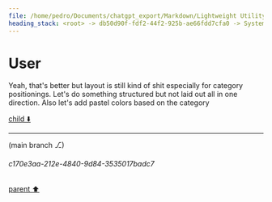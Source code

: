 ```yaml
---
file: /home/pedro/Documents/chatgpt_export/Markdown/Lightweight Utility Libraries.md
heading_stack: <root> -> db50d90f-fdf2-44f2-925b-ae66fdd7cfa0 -> System -> f462c4f4-0c7f-47fb-9237-a7d0ddbed997 -> System -> aaa26b54-0d2d-44d8-a646-0310427be0eb -> User -> ddb3dc5b-752e-4561-a939-b3de8b08d32f -> Assistant -> Data Manipulation and Analysis -> aaa205bc-d11e-4621-bc91-c8700e9b03ed -> User -> 945429c9-250d-41f7-b62d-d659a26c2d87 -> Assistant -> Data Manipulation -> Text and Parsing -> Networking -> File Handling -> Testing and Debugging -> Asynchronous Programming -> Functional Programming -> Code Analysis and Refactoring -> Miscellaneous -> aaa28fee-d697-42e3-bbe0-0e326b045dd7 -> User -> 03cd3de2-6edf-4ea6-98f5-168547563566 -> Assistant -> c8193452-a094-4568-8208-baae59e02bea -> Tool -> bc3074a5-dd96-498e-993d-f86abd592ee2 -> Assistant -> aaa263a5-33b9-47d9-a7f8-7a9b64b887a4 -> User -> a2faf051-4d79-41df-ae50-98d4779dfa98 -> Assistant -> Data Manipulation with `toolz` -> 44888ccd-cc10-41b4-8740-17f5ea12b035 -> Assistant -> 3e278eb5-5bed-4c77-a192-5cca5affdf4d -> Tool -> 432415d6-6abe-4b73-ab3e-eceb217b35b7 -> Assistant -> Text and Parsing with `parse` -> 16a0f14c-d434-4b10-ae5d-aa81e8846ee2 -> Assistant -> 05bde113-80ef-45aa-824a-bf23f4fbf95f -> Tool -> 395b9a62-27b9-4e21-9f0c-9a36587c9552 -> Assistant -> Programming Utilities with `wrapt` -> 23bddd27-f0c4-482e-8cd1-a1942fde7165 -> Assistant -> b9a9fb78-f314-4d60-b96d-bb4b26bce0b7 -> Tool -> e7028087-3188-4ec1-b546-2be3af035e29 -> Assistant -> aaa25269-8f20-4708-b08b-e3a946782bca -> User -> 834d80e5-611f-48ed-94f5-9db967a1aefc -> Assistant -> cca2d657-1f67-470a-9d10-62b7bf027a90 -> Tool -> a30a74e6-13a8-4d46-a804-0b6b0b934857 -> Assistant -> ef5d002e-706e-4cac-ac70-c798a7d88f9f -> Assistant -> c6830b45-cbfa-4c1d-b2de-4156f98b9afb -> Tool -> c0cbe7db-45c2-4f6c-b2b2-8a4fae30dbd4 -> Assistant -> aaa239d9-67c6-4a0f-86f5-071c5735ff92 -> User -> c9228d2f-d1c6-45e2-a760-f1c6a1476297 -> Assistant -> 4158104c-0a1d-4f56-9d67-7cfbac97258a -> Tool -> aed47810-46ce-45cb-a102-234610e4a5d1 -> Assistant -> Functional Programming -> Data Manipulation -> Sequence Manipulation -> Utilities -> aaa2e565-d32a-4337-87a7-d4364028c0f4 -> User -> 038de839-d89e-4891-a71d-c549b0772564 -> Assistant -> Data Transformation and Query -> aaa23a62-ff5d-4b34-a99c-4f54904220f8 -> User -> cde6d67a-e608-44cf-9b5c-d0b0230c890e -> Assistant -> 1f6bdbec-ae98-486e-89aa-08afdcdf481f -> Tool -> 1a0866ef-0dd2-4956-8704-793d960e2a31 -> Assistant -> aaa23b26-4f0c-480d-b580-b904f9ba5de2 -> User -> b8c1c37a-0019-446c-9d1f-69d276cf5822 -> Assistant -> 1fa6ff7c-b315-4517-bd7c-ac5b3367b9b7 -> Tool -> fd66c9f3-4dba-4b53-bcdd-fb7c0f8d5141 -> Assistant -> 01317c89-a106-4a56-b680-1d101656c375 -> Assistant -> 0432e0a0-e79a-4de1-9981-a5f826698872 -> Tool -> 140ca7c2-0ae4-46af-9238-dea2885dc2f1 -> Assistant -> aaa260f2-70ae-4d72-a661-a2033b16020c -> User -> 228ca73b-f1bd-4ade-b26d-087d2af2fc81 -> Assistant -> 5be52794-1800-4429-a501-c4858f80cbc3 -> Tool -> 38eff32a-56b0-441b-8ca5-c332907ad86e -> Assistant -> 2f6490db-233e-4a16-9b97-8c5ebd9871b0 -> Assistant -> d9f5cd1d-34c3-42c8-a015-0f6197ce4f22 -> Tool -> 78d77623-3fc2-404f-b152-3ac998934540 -> Assistant -> b1dc5c81-487e-422c-b8bc-d7d257949717 -> Assistant -> 3cb28668-ae47-406e-b87f-2ed1e6af32dc -> Tool -> 3e727dd2-c97d-4863-aea9-a951359536c5 -> Assistant -> aaa25dc4-6de4-4fbc-99b3-8a39239edc2c -> User -> bff10c15-523f-4738-998b-b7383b62082d -> Assistant -> 274cc055-f5c8-4542-b86b-762b21b49a44 -> Assistant -> 799e683b-301e-4a0b-99c8-15fc9a9be80e -> Tool -> 0fd4a9bc-0547-4fd0-b4d5-6a6a1828fa9e -> Assistant -> aaa21736-0b13-4462-96d3-0606fc0d2a9d -> User -> c5eb6137-a833-4d3a-aa9e-db76ff33789c -> Assistant -> aaa298fd-7d60-466f-9799-56ee3b01e357 -> User
---
```

# User

Yeah, that's better but layout is still kind of shit especially for category positionings. Let's do something structured but not laid out all in one direction. Also let's add pastel colors based on the category

[child ⬇️](#c170e3aa-212e-4840-9d84-3535017badc7)

---

(main branch ⎇)
###### c170e3aa-212e-4840-9d84-3535017badc7
[parent ⬆️](#aaa298fd-7d60-466f-9799-56ee3b01e357)
